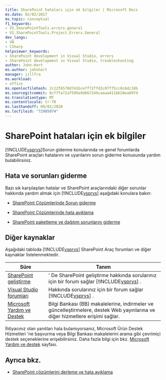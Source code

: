 ```yaml
---
title: SharePoint hataları için ek bilgiler | Microsoft Docs
ms.date: 02/02/2017
ms.topic: conceptual
f1_keywords:
- VS.SharePointTools.errors.general
- VS.SharePointTools.Project.Errors.General
dev_langs:
- VB
- CSharp
helpviewer_keywords:
- SharePoint development in Visual Studio, errors
- SharePoint development in Visual Studio, troubleshooting
author: John-Hart
ms.author: johnhart
manager: jillfra
ms.workload:
- office
ms.openlocfilehash: 2c22f6570d741bce7f72ffd2c07f75cc8c6dc18b
ms.sourcegitcommit: 6cfffa72af599a9d667249caaaa411bb28ea69fd
ms.translationtype: MT
ms.contentlocale: tr-TR
ms.lasthandoff: 09/02/2020
ms.locfileid: "72985074"
---
```

# <a name="additional-information-for-sharepoint-errors"></a>SharePoint hataları için ek bilgiler
  [!INCLUDE[vsprvs](../sharepoint/includes/vsprvs-md.md)]Sorun giderme konularında ve genel forumlarda SharePoint araçları hatalarını ve uyarılarını sorun giderme konusunda yardım bulabilirsiniz.

## <a name="troubleshoot-errors-and-issues"></a>Hata ve sorunları giderme
 Bazı sık karşılaşılan hatalar ve SharePoint araçlarındaki diğer sorunlar hakkında yardım almak için [!INCLUDE[vsprvs](../sharepoint/includes/vsprvs-md.md)] aşağıdaki konulara bakın:

- [SharePoint Çözümlerinde Sorun giderme](../sharepoint/troubleshooting-sharepoint-solutions.md)

- [SharePoint Çözümlerinde hata ayıklama](../sharepoint/debugging-sharepoint-solutions.md)

- [SharePoint paketleme ve dağıtım sorunlarını giderme](../sharepoint/troubleshooting-sharepoint-packaging-and-deployment.md)

## <a name="other-resources"></a>Diğer kaynaklar
 Aşağıdaki tabloda [!INCLUDE[vsprvs](../sharepoint/includes/vsprvs-md.md)] SharePoint Araç forumları ve diğer kaynaklar listelenmektedir.

|Süre|Tanım|
|----------|----------------|
|[SharePoint geliştirme](https://social.msdn.microsoft.com/Forums/office/home?forum=sharepointdevelopmentprevious)|' De SharePoint geliştirme hakkında sorularınız için bir forum sağlar [!INCLUDE[vsprvs](../sharepoint/includes/vsprvs-md.md)] .|
|[Visual Studio forumları](https://social.msdn.microsoft.com/Forums/vstudio/home?category=visualstudio)|Hakkında sorularınız için bir forum sağlar [!INCLUDE[vsprvs](../sharepoint/includes/vsprvs-md.md)] .|
|[Microsoft Yardım ve Destek](https://support.microsoft.com/)|Bilgi Bankası (BB) makalelerine, indirmeler ve güncelleştirmelere, destek Web yayınlarına ve diğer hizmetlere erişimi sağlar.|

 İhtiyacınız olan yanıtları hala bulamıyorsanız, Microsoft Ürün Destek Hizmetleri 'ne başvurma veya Bilgi Bankası makalelerini arama gibi çevrimiçi destek seçeneklerine erişebilirsiniz. Daha fazla bilgi için bkz. [Microsoft Yardım ve destek](https://support.microsoft.com/) sayfası.

## <a name="see-also"></a>Ayrıca bkz.
- [SharePoint çözümlerini derleme ve hata ayıklama](../sharepoint/building-and-debugging-sharepoint-solutions.md)
